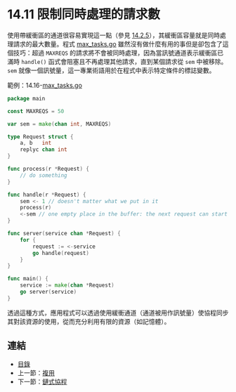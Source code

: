 # 14.11 限制同時處理的請求數

使用帶緩衝區的通道很容易實現這一點（參見 [14.2.5](14.2.md#1425-%E5%90%8C%E6%AD%A5%E9%80%9A%E9%81%93-%E4%BD%BF%E7%94%A8%E5%B8%A6%E7%BC%93%E5%86%B2%E7%9A%84%E9%80%9A%E9%81%93)），其緩衝區容量就是同時處理請求的最大數量。程式 [max_tasks.go](examples/chapter_14/max_tasks.go) 雖然沒有做什麼有用的事但是卻包含了這個技巧：超過 `MAXREQS` 的請求將不會被同時處理，因為當訊號通道表示緩衝區已滿時 `handle()` 函式會阻塞且不再處理其他請求，直到某個請求從 `sem` 中被移除。`sem` 就像一個訊號量，這一專業術語用於在程式中表示特定條件的標誌變數。

範例：14.16-[max_tasks.go](examples/chapter_14/max_tasks.go)
```go
package main

const MAXREQS = 50

var sem = make(chan int, MAXREQS)

type Request struct {
	a, b   int
	replyc chan int
}

func process(r *Request) {
	// do something
}

func handle(r *Request) {
	sem <- 1 // doesn't matter what we put in it
	process(r)
	<-sem // one empty place in the buffer: the next request can start
}

func server(service chan *Request) {
	for {
		request := <-service
		go handle(request)
	}
}

func main() {
	service := make(chan *Request)
	go server(service)
}
```
透過這種方式，應用程式可以透過使用緩衝通道（通道被用作訊號量）使協程同步其對該資源的使用，從而充分利用有限的資源（如記憶體）。

## 連結

- [目錄](directory.md)
- 上一節：[複用](14.10.md)
- 下一節：[鏈式協程](14.12.md)
